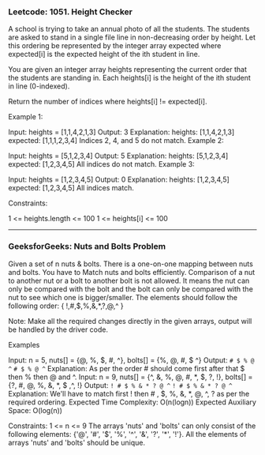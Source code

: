 ### Leetcode: 1051. Height Checker

A school is trying to take an annual photo of all the students. The students are asked to stand in a single file line in non-decreasing order by height. Let this ordering be represented by the integer array expected where expected[i] is the expected height of the ith student in line.

You are given an integer array heights representing the current order that the students are standing in. Each heights[i] is the height of the ith student in line (0-indexed).

Return the number of indices where heights[i] != expected[i].

 

Example 1:

Input: heights = [1,1,4,2,1,3]
Output: 3
Explanation: 
heights:  [1,1,4,2,1,3]
expected: [1,1,1,2,3,4]
Indices 2, 4, and 5 do not match.
Example 2:

Input: heights = [5,1,2,3,4]
Output: 5
Explanation:
heights:  [5,1,2,3,4]
expected: [1,2,3,4,5]
All indices do not match.
Example 3:

Input: heights = [1,2,3,4,5]
Output: 0
Explanation:
heights:  [1,2,3,4,5]
expected: [1,2,3,4,5]
All indices match.
 

Constraints:

1 <= heights.length <= 100
1 <= heights[i] <= 100


****

### GeeksforGeeks: Nuts and Bolts Problem


Given a set of n nuts & bolts. There is a one-on-one mapping between nuts and bolts. You have to Match nuts and bolts efficiently. Comparison of a nut to another nut or a bolt to another bolt is not allowed. It means the nut can only be compared with the bolt and the bolt can only be compared with the nut to see which one is bigger/smaller.
The elements should follow the following order: { !,#,$,%,&,*,?,@,^ }

Note: Make all the required changes directly in the given arrays, output will be handled by the driver code.

Examples

Input: n = 5, nuts[] = {@, %, $, #, ^}, bolts[] = {%, @, #, $ ^}
Output: 
<code># $ % @ ^</code>
<code># $ % @ ^</code>
Explanation: As per the order # should come first after that $ then % then @ and ^. 
Input: n = 9, nuts[] = {^, &, %, @, #, *, $, ?, !}, bolts[] = {?, #, @, %, &, *, $ ,^, !}
Output: 
<code>! # $ % & * ? @ ^</code>
<code>! # $ % & * ? @ ^</code>
Explanation: We'll have to match first ! then  # , $,  %,  &,  *,  @,  ^,  ? as per the required ordering.
Expected Time Complexity: O(n(logn))
Expected Auxiliary Space: O(log(n))

Constraints:
1 <= n <= 9
The arrays 'nuts' and 'bolts' can only consist of the following elements: {'@', '#', '$', '%', '^', '&', '?', '*', '!'}.
All the elements of arrays 'nuts' and 'bolts' should be unique.
